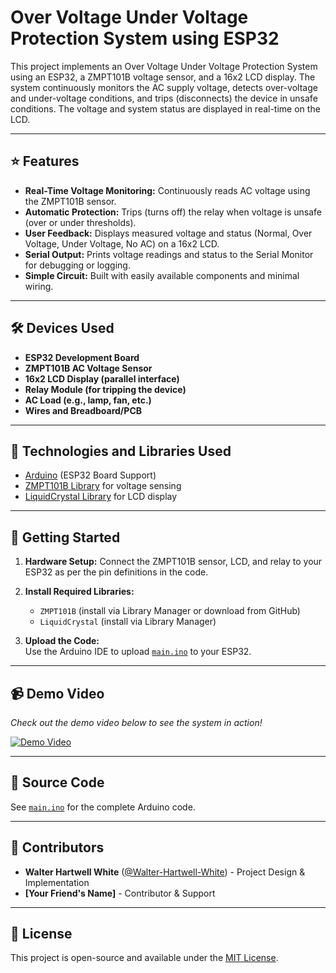 # Over Voltage Under Voltage Protection System using ESP32

This project implements an Over Voltage Under Voltage Protection System using an ESP32, a ZMPT101B voltage sensor, and a 16x2 LCD display. The system continuously monitors the AC supply voltage, detects over-voltage and under-voltage conditions, and trips (disconnects) the device in unsafe conditions. The voltage and system status are displayed in real-time on the LCD.

---

## ⭐ Features

- **Real-Time Voltage Monitoring:** Continuously reads AC voltage using the ZMPT101B sensor.
- **Automatic Protection:** Trips (turns off) the relay when voltage is unsafe (over or under thresholds).
- **User Feedback:** Displays measured voltage and status (Normal, Over Voltage, Under Voltage, No AC) on a 16x2 LCD.
- **Serial Output:** Prints voltage readings and status to the Serial Monitor for debugging or logging.
- **Simple Circuit:** Built with easily available components and minimal wiring.

---

## 🛠️ Devices Used

- **ESP32 Development Board**
- **ZMPT101B AC Voltage Sensor**
- **16x2 LCD Display (parallel interface)**
- **Relay Module (for tripping the device)**
- **AC Load (e.g., lamp, fan, etc.)**
- **Wires and Breadboard/PCB**

---

## 🧰 Technologies and Libraries Used

- [Arduino](https://www.arduino.cc/) (ESP32 Board Support)
- [ZMPT101B Library](https://github.com/Abdurraziq/ZMPT101B-arduino.git) for voltage sensing
- [LiquidCrystal Library](https://github.com/arduino-libraries/LiquidCrystal.git) for LCD display

---

## 🚀 Getting Started

1. **Hardware Setup:** Connect the ZMPT101B sensor, LCD, and relay to your ESP32 as per the pin definitions in the code.
2. **Install Required Libraries:**  
   - `ZMPT101B` (install via Library Manager or download from GitHub)
   - `LiquidCrystal` (install via Library Manager)

3. **Upload the Code:**  
   Use the Arduino IDE to upload [`main.ino`](OV_UV_Protection_System) to your ESP32.

---

## 📹 Demo Video

*Check out the demo video below to see the system in action!*


[![Demo Video](demo/demo_thumbnail.png)](demo/demo_video.mp4)


---

## 📄 Source Code

See [`main.ino`](OV_UV_Protection_System.ino) for the complete Arduino code.

---

## 👥 Contributors

- **Walter Hartwell White** ([@Walter-Hartwell-White](https://github.com/Walter-Hartwell-White)) - Project Design & Implementation
- **[Your Friend's Name]** - Contributor & Support

---

## 📜 License

This project is open-source and available under the [MIT License](LICENSE).
